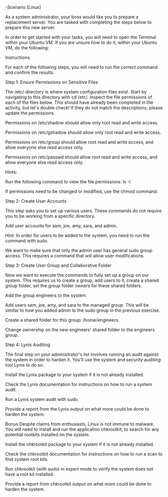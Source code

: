 -Scenario (Linux)

As a system administrator, your boss would like you to prepare a replacement server. You are tasked with completing the steps below to prepare this new server.


In order to get started with your tasks, you will need to open the Terminal within your Ubuntu VM. If you are unsure how to do it, within your Ubuntu VM, do the following:

Instructions:

For each of the following steps, you will need to run the correct command and confirm the results.

Step 1: Ensure Permissions on Sensitive Files

The /etc/ directory is where system configuration files exist. Start by navigating to this directory with cd /etc/.
Inspect the file permissions of each of the files below.  This should have already been completed in the activity, but let's double check!
If they do not match the descriptions, please update the permissions.


Permissions on /etc/shadow should allow only root read and write access.


Permissions on /etc/gshadow should allow only root read and write access.


Permissions on /etc/group should allow root read and write access, and allow everyone else read access only.


Permissions on /etc/passwd should allow root read and write access, and allow everyone else read access only.




Hints:


Run the following command to view the file permissions: ls -l <file>


If permissions need to be changed or modified, use the chmod command.





Step 2: Create User Accounts

This step asks you to set up various users. These commands do not require you to be working from a specific directory.


Add user accounts for sam, joe, amy, sara, and admin.


Hint: In order for users to be added to the system, you need to run the command with sudo.



We want to make sure that only the admin user has general sudo group access. This requires a command that will allow user modifications.



Step 3: Create User Group and Collaborative Folder

Now we want to execute the commands to fully set up a group on our system.
This requires us to create a group, add users to it, create a shared group folder, set the group folder owners for these shared folders.


Add the group engineers to the system.


Add users sam, joe, amy, and sara to the managed group. This will be similar to how you added admin to the sudo group in the previous exercise.


Create a shared folder for this group: /home/engineers.


Change ownership on the new engineers' shared folder to the engineers group.



Step 4: Lynis Auditing

The final step on your administrator's list involves running an audit against the system in order to harden it. You'll use the system and security auditing tool Lynis to do so.


Install the Lynis package to your system if it is not already installed.


Check the Lynis documentation for instructions on how to run a system audit.


Run a Lynis system audit with sudo.


Provide a report from the Lynis output on what more could be done to harden the system.
  
Bonus
Despite claims from enthusiasts, Linux is not immune to malware. You will need to install and run the application chkrootkit, to search for any potential rootkits installed on the system.


Install the chkrootkit package to your system if it is not already installed.


Check the chkrootkit documentation for instructions on how to run a scan to find system root kits.


Run chkrootkit (with sudo) in expert mode to verify the system does not have a root kit installed.


Provide a report from chkrootkit output on what more could be done to harden the system.
